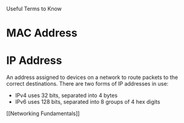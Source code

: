 Useful Terms to Know

# MAC Address
# IP Address
An address assigned to devices on a network to route packets to the correct destinations. There are two forms of IP addresses in use:
- IPv4 uses 32 bits, separated into 4 bytes
- IPv6 uses 128 bits, separated into 8 groups of 4 hex digits

[[Networking Fundamentals]] 